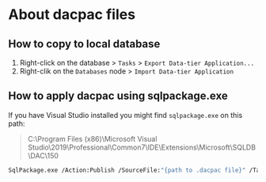# About dacpac files

## How to copy to local database

1. Right-click on the database > `Tasks` > `Export Data-tier Application...`
2. Right-clik on the `Databases` node > `Import Data-tier Application`

## How to apply dacpac using sqlpackage.exe

If you have Visual Studio installed you might find `sqlpackage.exe` on this path:

> C:\Program Files (x86)\Microsoft Visual Studio\2019\Professional\Common7\IDE\Extensions\Microsoft\SQLDB\DAC\150

```sh
SqlPackage.exe /Action:Publish /SourceFile:"{path to .dacpac file}" /TargetServerName:"B324\SQLEXPRESS01" /TargetDatabaseName:"MyDatabase" /TargetUser:"{user}" /TargetPassword:"{pwd}" /p:BlockOnPossibleDataLoss=false /TargetTimeout:120
```
